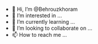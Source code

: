- 👋 Hi, I’m @Behrouzkhoram
- 👀 I’m interested in ...
- 🌱 I’m currently learning ...
- 💞️ I’m looking to collaborate on ...
- 📫 How to reach me ...

<!---
Behrouzkhoram/Behrouzkhoram is a ✨ special ✨ repository because its `README.md` (this file) appears on your GitHub profile.
You can click the Preview link to take a look at your changes.
--->

